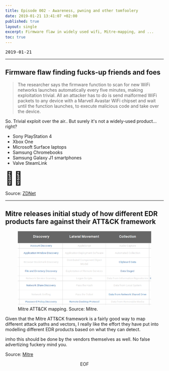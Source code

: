 ```yaml
---
title: Episode 002 - Awareness, pwning and other tomfoolery
date: 2019-01-21 13:41:07 +02:00
published: true
layout: single
excerpt: Firmware flaw in widely used wifi, Mitre-mapping, and ...
toc: true
---
```


<pre>2019-01-21</pre>



<hr class="hr-knot" />

## Firmware flaw finding fucks-up friends and foes

> The researcher says the firmware function to scan for new WiFi networks launches automatically every five minutes, making exploitation trivial. All an attacker has to do is send malformed WiFi packets to any device with a Marvell Avastar WiFi chipset and wait until the function launches, to execute malicious code and take over the device.

So. Trivial exploit over the air.. But surely it's not a widely-used product... right?

* Sony PlayStation 4
* Xbox One
* Microsoft Surface laptops
* Samsung Chromebooks
* Samsung Galaxy J1 smartphones
* Valve SteamLink

<span style="font-size: 300%">🤷‍♂️</span>

Source: [ZDNet](https://www.zdnet.com/article/wifi-firmware-bug-affects-laptops-smartphones-routers-gaming-devices/)

<hr class="hr-knot" />

## Mitre releases initial study of how different EDR products fare against their ATT&amp;CK framework

<figure><img src="/assets/mitre.png"/><br/>
<figcaption>Mitre ATT&amp;CK mapping. Source: Mitre.</figcaption></figure>

Given that the Mitre ATT&CK framework is a fairly good way to map different attack paths and vectors, I really like the effort they have put into modelling different EDR products based on what they can detect.

imho this should be done by the vendors themselves as well. No false advertizing fuckery mind you.


Source: [Mitre](https://attackevals.mitre.org/evaluations.html)


<center>EOF</center>




